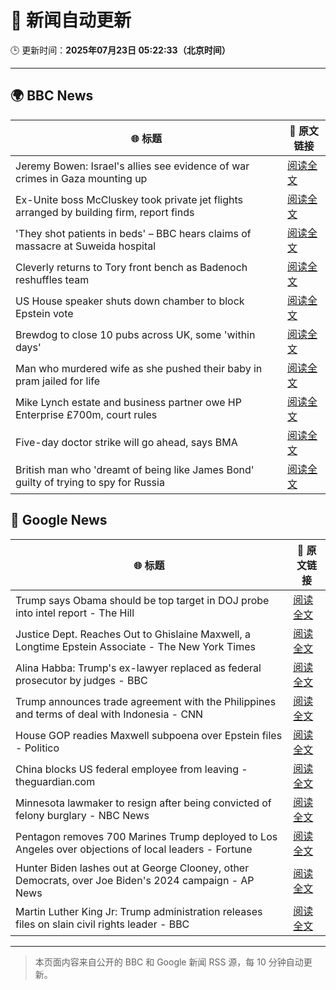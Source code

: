 # 🧠 新闻自动更新

🕒 更新时间：**2025年07月23日 05:22:33（北京时间）**

---

## 🌍 BBC News

| 🌐 标题 | 🔗 原文链接 |
|--------|-------------|
| Jeremy Bowen: Israel's allies see evidence of war crimes in Gaza mounting up | [阅读全文](https://www.bbc.com/news/articles/cp863mln0pmo) |
| Ex-Unite boss McCluskey took private jet flights arranged by building firm, report finds | [阅读全文](https://www.bbc.com/news/articles/cp3kgg55410o) |
| 'They shot patients in beds' – BBC hears claims of massacre at Suweida hospital | [阅读全文](https://www.bbc.com/news/articles/cly84jn000do) |
| Cleverly returns to Tory front bench as Badenoch reshuffles team | [阅读全文](https://www.bbc.com/news/articles/c24v0j73e75o) |
| US House speaker shuts down chamber to block Epstein vote | [阅读全文](https://www.bbc.com/news/articles/cgjg9j0l7j9o) |
| Brewdog to close 10 pubs across UK,  some 'within days' | [阅读全文](https://www.bbc.com/news/articles/cgmw0mmxpjlo) |
| Man who murdered wife as she pushed their baby in pram jailed for life | [阅读全文](https://www.bbc.com/news/articles/cq6mn3r20p7o) |
| Mike Lynch estate and business partner owe HP Enterprise £700m, court rules | [阅读全文](https://www.bbc.com/news/articles/cjel5qpe9vyo) |
| Five-day doctor strike will go ahead, says BMA | [阅读全文](https://www.bbc.com/news/articles/c86gz61151zo) |
| British man who 'dreamt of being like James Bond' guilty of trying to spy for Russia | [阅读全文](https://www.bbc.com/news/articles/clyn0ygwd7jo) |

## 📰 Google News

| 🌐 标题 | 🔗 原文链接 |
|--------|-------------|
| Trump says Obama should be top target in DOJ probe into intel report - The Hill | [阅读全文](https://news.google.com/rss/articles/CBMikgFBVV95cUxQeGkzTFdwY1czaEQ2dVg4Vy0tQm1aNkxZeVdoVEhfZHhHRTNabnFJTGhUNExsYTBOMzYtR05xRmNzZm1nc1oxRzhuakQ2czRPTWFiaHFzZVNtekpBNjV0Q0llUzJYUGh0dzBsSF9XbG93anhDaUdtQ3MwVWQ3bjFKU2NuQkNSMUZmbk1oSEEtRi1VUdIBlwFBVV95cUxOLVlyT0JGRWFFWEhVTFY2UnE3ZTQ5MElFU3I0WGdOMnV5QWp1VHoyazF2VG1pYmR6YXpOUXJNWG1iNmIzZDJrM2FzemlLeWxERHIxc2hrT3pnZDRLMXZBc3h1clp0ZXZjNmVUMkFuNGxqOHVYSjNTNEdHS1BRZ1FzZlNyWVRtb1oyYWgzNTdtd1ZFS0ZxLXE0?oc=5) |
| Justice Dept. Reaches Out to Ghislaine Maxwell, a Longtime Epstein Associate - The New York Times | [阅读全文](https://news.google.com/rss/articles/CBMiiAFBVV95cUxQMGVkNG82OTJ5OVVxelBrN3hYbXFzdGhyUGJyM0tXV2EyR3BZT0ZIU2RkMW10WC1leUpPWFJIcmltUXhYVGVVMkhnQkdKT29sREhLQjZ1YlhsWVh2UEJST3hzblUtY0EyYnA1OEMxcnJ5QktpZFIzQUtjaHF4RFozNWt1XzJCcE9k?oc=5) |
| Alina Habba: Trump's ex-lawyer replaced as federal prosecutor by judges - BBC | [阅读全文](https://news.google.com/rss/articles/CBMiWkFVX3lxTFA1MURfLV8xR2FSb3FOWEkyZi1uRFhuaTd6QXluaDNmOUEyRzF1SnpHNVcyQTlRa2dRdWs1NGNCcWNSLTJaWmpmMW5zZm9zUlRYNFhxbkROSE51Z9IBX0FVX3lxTE5kOGxNeWp2UlU1eWZac0QxRGhwZkxXSDY2cFNHSU9MNm5EUDFVLXI1Ujk0Q3FBVE54VzdXZ2lJNDNzWnAxd19LRUNIRm9MMXQ3U2dMZXJPbENVMkUySUdn?oc=5) |
| Trump announces trade agreement with the Philippines and terms of deal with Indonesia - CNN | [阅读全文](https://news.google.com/rss/articles/CBMid0FVX3lxTE5EelA2MXY4UFBvRU5tOE1JaXNkNGs1WDNXZk5ES29FX2gxYkFPSU1SSEZkU05icHRPV3BVT2VIbmN4alNTa0dtNjZmRTJWaWtZOTgwdldnT1hvVFl5akF3SG4xWmF0T1IxaWtPbGM0aGRrQTNZcXp30gF8QVVfeXFMUEZ1ZUZDM1BIeUg3TzdzN1BUX3ZzTlB4eFhiNnRMMzlINUlvZF93ZnJxNFZqRzFhRmVRemN2YjQ4bG1OUFhReVdxTnBqMU9ZNXBZaFpQMktkQ2VUX2xmcjd1OTBtSS1ncUwtTnJRR2JreC04TGQ4dnNWc3M0aQ?oc=5) |
| House GOP readies Maxwell subpoena over Epstein files - Politico | [阅读全文](https://news.google.com/rss/articles/CBMinAFBVV95cUxPTFpaeWhCZDFaYVd2NHpWaWphUHhtb3VZa18tMlFURjJ1MDEzRm14TjI0SkRsMU9Bek40cElEZVBLNWY0VUhPT05rUnlUY1lKWjJOOVVORFEyYXZVaTY5Y1RQWUFNRnFvMUZKOXNsMUYxLXVWcVFEMzliaExhRkpFUFV2SnFHdWU1U2dMdTFJdWF6OVgwaGh6WGRIeE8?oc=5) |
| China blocks US federal employee from leaving - theguardian.com | [阅读全文](https://news.google.com/rss/articles/CBMilgFBVV95cUxPclV0YW9Dd09aUS1ScXpBTGhmS0YzSERhM0RIcWdiVTZUcGxXRFN3RlhPb2hEMkstZkVGSGRLS2RyRFY3aGdQYlJIUW0tVUpsUFZxVkl6b3Q3UllybkVOUlVrSmpBWDNYNGY2OXlFYm5GNld3MzRCV2labV8tU2k3ZVBYbmlZZjR3UWJIVm1MMVJSYXY4OGc?oc=5) |
| Minnesota lawmaker to resign after being convicted of felony burglary - NBC News | [阅读全文](https://news.google.com/rss/articles/CBMirgFBVV95cUxNRXZ5aVhwVUNuRXB1bEJTOHV3NXNTdGVFLXBMYjY0VDN1dlB4ZDU4Zk5VMmtQa19xdWRpZUoxUUJSeXBqellaVTVVeTNsQkNzYUJYOEYwZWdGam1jTjU3OUxYbUNhd1BuTWdqc3BwVm9XcW9nLVBaVVdGTzkybGFpZC1KdTFSNTBVOFFtbzBVM1VUOE9aREw0OUd4Q3pFY1ZvVWp2UVhGbzVaak16c2fSAVZBVV95cUxOSEt0cGJndzZ4R3l3ZllxUGRXTW9SU3IxZi0yVGw2WS0waXFBN0tJajZlelhnaDBPT05nUk9BY2g4NjZxdi1scHhGVDRYcEVMOVRkS2s5QQ?oc=5) |
| Pentagon removes 700 Marines Trump deployed to Los Angeles over objections of local leaders - Fortune | [阅读全文](https://news.google.com/rss/articles/CBMisgFBVV95cUxNNWdlQmd2NFk5dy15LXpzTlBOWW9iSXB3SHBEZVlISUlLc054eGIySXBjWXotVzNjRmsxVUZ1M3RtV1h0cTFMS0FvU0UxUVNaVWdEZWstZFlOR1kwME0ya0xEMWdaR2lGV0N1eXBBM0Roa0I1RDY3T0RNUlZfNnB6bExxajNWN19Pd0NLdnZEdExqLW1HZWYxNWt0Z1hxZjNTckhGaExYd1g3RlJPd3paOFh3?oc=5) |
| Hunter Biden lashes out at George Clooney, other Democrats, over Joe Biden's 2024 campaign - AP News | [阅读全文](https://news.google.com/rss/articles/CBMipgFBVV95cUxQOUJ2OFFvU19tRFk5alEtX0VwaUNUVlVFd2g4Q3BpU0dIMTl3ZnlKd1BJT3J2MnA4ZzVlWUc2VXdCbk81N0QxYkd6ZWVLSE40VTB5V3NHd2VCY1FicjNodFUwVHVDVkp3ZDFOeUlfR1YzcEVPNjBmZTFHdGlRaEdLZ1pXZk10Z3dwcWotcjBPNE04QkRVTEZEQXU2cGVTUXNEMFdETGVn?oc=5) |
| Martin Luther King Jr: Trump administration releases files on slain civil rights leader - BBC | [阅读全文](https://news.google.com/rss/articles/CBMiWkFVX3lxTE1zYlYxNWxPb2IwWVN5THpYdTNFOVdPdG5fUkNSa2lUUF82dWttQmh5R0g4Ry1yei0xdzAtWTZkRU5jT0NKTUtUb0wxZHF3OGNINXdSSzVXNlhGUdIBX0FVX3lxTFBMby1YRmh2bFNGc2J1MGRUYkFtcHp3dW95djFEanV1Q1ZPOUJsbGRlLWFIZWlvWHJOTG5qUm10X21MUUNlZmxsN0xJY2I3bFlPSy1ISGl5dEhLdnY4eVd3?oc=5) |

---
> 本页面内容来自公开的 BBC 和 Google 新闻 RSS 源，每 10 分钟自动更新。
